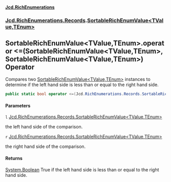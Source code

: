 #### [Jcd.RichEnumerations](index.md 'index')
### [Jcd.RichEnumerations.Records](Jcd.RichEnumerations.Records.md 'Jcd.RichEnumerations.Records').[SortableRichEnumValue&lt;TValue,TEnum&gt;](SortableRichEnumValue_TValue,TEnum_.md 'Jcd.RichEnumerations.Records.SortableRichEnumValue<TValue,TEnum>')

## SortableRichEnumValue<TValue,TEnum>.operator <=(SortableRichEnumValue<TValue,TEnum>, SortableRichEnumValue<TValue,TEnum>) Operator

Compares two [SortableRichEnumValue&lt;TValue,TEnum&gt;](SortableRichEnumValue_TValue,TEnum_.md 'Jcd.RichEnumerations.Records.SortableRichEnumValue<TValue,TEnum>') instances to determine if the left hand side is less
than
or equal to the right hand side.

```csharp
public static bool operator <=(Jcd.RichEnumerations.Records.SortableRichEnumValue<TValue,TEnum>? l, Jcd.RichEnumerations.Records.SortableRichEnumValue<TValue,TEnum>? r);
```
#### Parameters

<a name='Jcd.RichEnumerations.Records.SortableRichEnumValue_TValue,TEnum_.op_LessThanOrEqual(Jcd.RichEnumerations.Records.SortableRichEnumValue_TValue,TEnum_,Jcd.RichEnumerations.Records.SortableRichEnumValue_TValue,TEnum_).l'></a>

`l` [Jcd.RichEnumerations.Records.SortableRichEnumValue&lt;](SortableRichEnumValue_TValue,TEnum_.md 'Jcd.RichEnumerations.Records.SortableRichEnumValue<TValue,TEnum>')[TValue](SortableRichEnumValue_TValue,TEnum_.md#Jcd.RichEnumerations.Records.SortableRichEnumValue_TValue,TEnum_.TValue 'Jcd.RichEnumerations.Records.SortableRichEnumValue<TValue,TEnum>.TValue')[,](SortableRichEnumValue_TValue,TEnum_.md 'Jcd.RichEnumerations.Records.SortableRichEnumValue<TValue,TEnum>')[TEnum](SortableRichEnumValue_TValue,TEnum_.md#Jcd.RichEnumerations.Records.SortableRichEnumValue_TValue,TEnum_.TEnum 'Jcd.RichEnumerations.Records.SortableRichEnumValue<TValue,TEnum>.TEnum')[&gt;](SortableRichEnumValue_TValue,TEnum_.md 'Jcd.RichEnumerations.Records.SortableRichEnumValue<TValue,TEnum>')

the left hand side of the comparison.

<a name='Jcd.RichEnumerations.Records.SortableRichEnumValue_TValue,TEnum_.op_LessThanOrEqual(Jcd.RichEnumerations.Records.SortableRichEnumValue_TValue,TEnum_,Jcd.RichEnumerations.Records.SortableRichEnumValue_TValue,TEnum_).r'></a>

`r` [Jcd.RichEnumerations.Records.SortableRichEnumValue&lt;](SortableRichEnumValue_TValue,TEnum_.md 'Jcd.RichEnumerations.Records.SortableRichEnumValue<TValue,TEnum>')[TValue](SortableRichEnumValue_TValue,TEnum_.md#Jcd.RichEnumerations.Records.SortableRichEnumValue_TValue,TEnum_.TValue 'Jcd.RichEnumerations.Records.SortableRichEnumValue<TValue,TEnum>.TValue')[,](SortableRichEnumValue_TValue,TEnum_.md 'Jcd.RichEnumerations.Records.SortableRichEnumValue<TValue,TEnum>')[TEnum](SortableRichEnumValue_TValue,TEnum_.md#Jcd.RichEnumerations.Records.SortableRichEnumValue_TValue,TEnum_.TEnum 'Jcd.RichEnumerations.Records.SortableRichEnumValue<TValue,TEnum>.TEnum')[&gt;](SortableRichEnumValue_TValue,TEnum_.md 'Jcd.RichEnumerations.Records.SortableRichEnumValue<TValue,TEnum>')

the right hand side of the comparison.

#### Returns
[System.Boolean](https://docs.microsoft.com/en-us/dotnet/api/System.Boolean 'System.Boolean')
True if the left hand side is less than or equal to the right hand side.